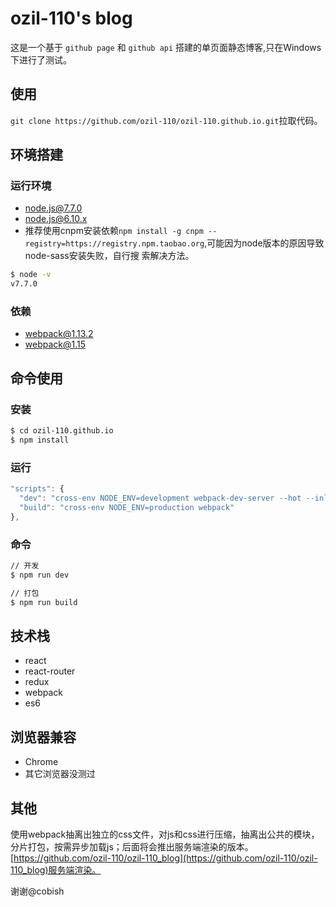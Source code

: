 # ozil-110's blog

这是一个基于 ``github page`` 和 ``github api`` 搭建的单页面静态博客,只在Windows下进行了测试。

## 使用

``git clone https://github.com/ozil-110/ozil-110.github.io.git``拉取代码。

## 环境搭建

### 运行环境

- [node.js@7.7.0](https://nodejs.org)
- node.js@6.10.x
- 推荐使用cnpm安装依赖``npm install -g cnpm --registry=https://registry.npm.taobao.org``,可能因为node版本的原因导致node-sass安装失败，自行搜   索解决方法。

```bash
$ node -v
v7.7.0
```
### 依赖

- webpack@1.13.2
- webpack@1.15


## 命令使用

### 安装

``` bash
$ cd ozil-110.github.io
$ npm install
```

### 运行

``` js
"scripts": {
  "dev": "cross-env NODE_ENV=development webpack-dev-server --hot --inline",
  "build": "cross-env NODE_ENV=production webpack"
},
```

### 命令

``` bash
// 开发
$ npm run dev

// 打包
$ npm run build
```

## 技术栈

- react
- react-router
- redux
- webpack
- es6


## 浏览器兼容

- Chrome
- 其它浏览器没测过

## 其他

   使用webpack抽离出独立的css文件，对js和css进行压缩，抽离出公共的模块，分片打包，按需异步加载js；后面将会推出服务端渲染的版本。
   [https://github.com/ozil-110/ozil-110_blog](https://github.com/ozil-110/ozil-110_blog)服务端渲染。

   谢谢@cobish
